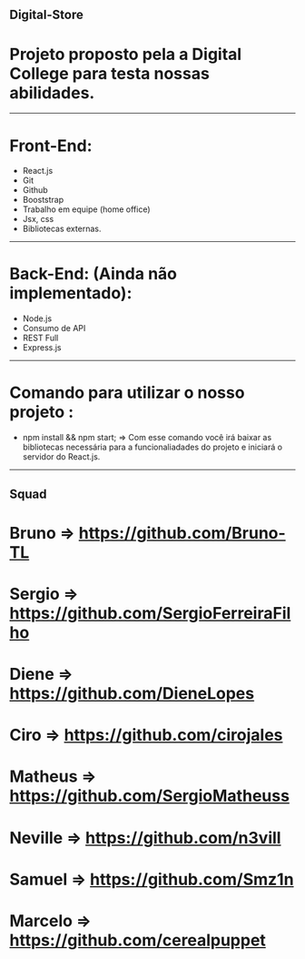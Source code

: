 ## Digital-Store
# Projeto proposto pela a Digital College para testa nossas abilidades.
---------------------------------------------------------------------------------------------
# Front-End:
- React.js
- Git
- Github
- Booststrap
- Trabalho em equipe (home office)
- Jsx, css
- Bibliotecas externas.
----------------------------------------------------------------------------------------------

# Back-End: (Ainda não implementado):
- Node.js
- Consumo de API
- REST Full
- Express.js
----------------------------------------------------------------------------------------------

# Comando para utilizar o nosso projeto : 
- npm install && npm start;
=> Com esse comando você irá baixar as bibliotecas necessária para a funcionaliadades do projeto e iniciará o servidor do React.js.
----------------------------------------------------------------------------------------------
## Squad
# Bruno => https://github.com/Bruno-TL
# Sergio => https://github.com/SergioFerreiraFilho
# Diene => https://github.com/DieneLopes
# Ciro => https://github.com/cirojales
# Matheus => https://github.com/SergioMatheuss
# Neville => https://github.com/n3vill
# Samuel => https://github.com/Smz1n
# Marcelo => https://github.com/cerealpuppet


